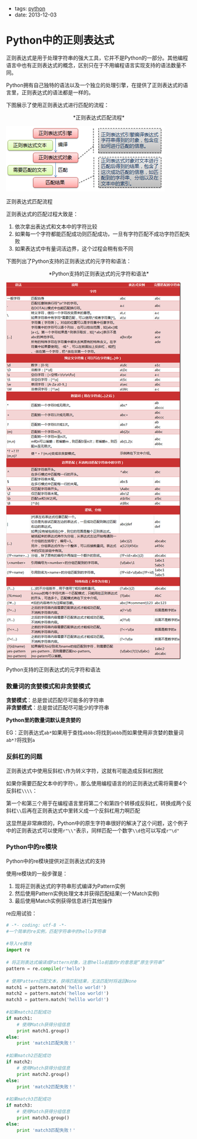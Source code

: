 - tags: [python](/tags.md#python)
- date: 2013-12-03

# Python中的正则表达式

正则表达式是用于处理字符串的强大工具，它并不是Python的一部分。其他编程语言中也有正则表达式的概念，区别只在于不用编程语言实现支持的语法数量不同。

Python拥有自己独特的语法以及一个独立的处理引擎，在提供了正则表达式的语言里，正则表达式的语法都是一样的。

下图展示了使用正则表达式进行匹配的流程：

 <center>*正则表达式匹配流程*</center>

![正则表达式匹配流程](/images/2013-12-03-1.png)

正则表达式匹配流程

正则表达式的匹配过程大致是：

1. 依次拿出表达式和文本中的字符比较
2. 如果每一个字符都能匹配成功则匹配成功，一旦有字符匹配不成功字符匹配失败
3. 如果表达式中有量词活边界，这个过程会稍有些不同

下图列出了Python支持的正则表达式的元字符和语法：

 <center>*Python支持的正则表达式的元字符和语法*</center>

![Python支持的正则表达式的元字符和语法](/images/2013-12-03-2.png)

Python支持的正则表达式的元字符和语法

### 数量词的贪婪模式和非贪婪模式

**贪婪模式**：总是尝试匹配尽可能多的字符串<br/>
**非贪婪模式**：总是尝试匹配尽可能少的字符串

**Python里的数量词默认是贪婪的**

EG：正则表达式`ab*`如果用于查找`abbbc`将找到`abbb`而如果使用非贪婪的数量词`ab*?`将找到`a`

### 反斜杠的问题

正则表达式中使用反斜杠`\`作为转义字符，这就有可能造成反斜杠困扰

如果你需要匹配文本中的字符`\`，那么使用编程语言的的正则表达式需将需要4个反斜杠`\\\\`：

第一个和第三个用于在编程语言里将第二个和第四个转移成反斜杠，转换成两个反斜杠`\\`后再在正则表达式中里转义成一个反斜杠用力啊匹配

这显然是非常麻烦的，Python中的原生字符串很好的解决了这个问题，这个例子中的正则表达式可以使用`r"\\"`表示，同样匹配一个数字`\\d`也可以写成`r"\d"`

### Python中的re模块

Python中的re模块提供对正则表达式的支持

使用re模块的一般步骤是：

1. 现将正则表达式的字符串形式编译为Pattern实例
2. 然后使用Pattern实例处理文本并获得匹配结果(一个Match实例)
3. 最后使用Match实例获得信息进行其他操作

re应用试验：

```python
# -*- coding: utf-8 -*-
#一个简单的re实例，匹配字符串中的hello字符串

#导入re模块
import re

# 将正则表达式编译成Pattern对象，注意hello前面的r的意思是“原生字符串”
pattern = re.compile(r'hello')

# 使用Pattern匹配文本，获得匹配结果，无法匹配时将返回None
match1 = pattern.match('hello world!')
match2 = pattern.match('helloo world!')
match3 = pattern.match('helllo world!')

#如果match1匹配成功
if match1:
    # 使用Match获得分组信息
    print match1.group()
else:
    print 'match1匹配失败！'

#如果match2匹配成功
if match2:
    # 使用Match获得分组信息
    print match2.group()
else:
    print 'match2匹配失败！'

#如果match3匹配成功
if match3:
    # 使用Match获得分组信息
    print match3.group()
else:
    print 'match3匹配失败！'

```
